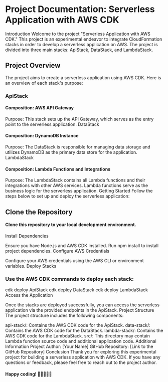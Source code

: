 # Project Documentation: Serverless Application with AWS CDK

Introduction
Welcome to the project "Serverless Application with AWS CDK." This project is an experimental endeavor to integrate CloudFormation stacks in order to develop a serverless application on AWS. The project is divided into three main stacks: ApiStack, DataStack, and LambdaStack.

## Project Overview

The project aims to create a serverless application using AWS CDK. Here is an overview of each stack's purpose:

### ApiStack

#### Composition: AWS API Gateway

Purpose: This stack sets up the API Gateway, which serves as the entry point to the serverless application.
DataStack

#### Composition: DynamoDB Instance

Purpose: The DataStack is responsible for managing data storage and utilizes DynamoDB as the primary data store for the application.
LambdaStack

#### Composition: Lambda Functions and Integrations

Purpose: The LambdaStack contains all Lambda functions and their integrations with other AWS services. Lambda functions serve as the business logic for the serverless application.
Getting Started
Follow the steps below to set up and deploy the serverless application:

## Clone the Repository

#### Clone this repository to your local development environment.

Install Dependencies

Ensure you have Node.js and AWS CDK installed.
Run npm install to install project dependencies.
Configure AWS Credentials

Configure your AWS credentials using the AWS CLI or environment variables.
Deploy Stacks

### Use the AWS CDK commands to deploy each stack:

cdk deploy ApiStack
cdk deploy DataStack
cdk deploy LambdaStack
Access the Application

Once the stacks are deployed successfully, you can access the serverless application via the provided endpoints in the ApiStack.
Project Structure
The project structure includes the following components:

api-stack/: Contains the AWS CDK code for the ApiStack.
data-stack/: Contains the AWS CDK code for the DataStack.
lambda-stack/: Contains the AWS CDK code for the LambdaStack.
src/: This directory may contain Lambda function source code and additional application code.
Additional Information
Project Author: [Your Name]
GitHub Repository: [Link to the GitHub Repository]
Conclusion
Thank you for exploring this experimental project for building a serverless application with AWS CDK. If you have any questions or feedback, please feel free to reach out to the project author.

#### Happy coding! 🚀👩‍💻👨‍💻
